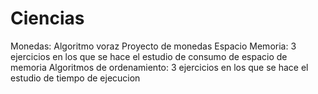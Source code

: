 # Ciencias
Monedas: Algoritmo voraz Proyecto de monedas
Espacio Memoria: 3 ejercicios en los que se hace el estudio de consumo de espacio de memoria
Algoritmos de ordenamiento: 3 ejercicios en los que se hace el estudio de tiempo de ejecucion

